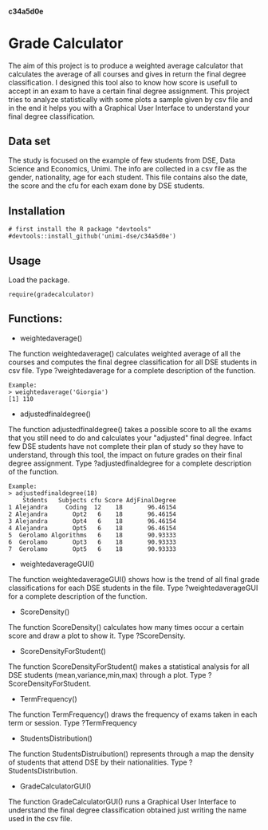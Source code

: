 #### c34a5d0e
# Grade Calculator

The aim of this project is to produce a weighted average calculator that calculates the average of all courses and gives in return the final degree classification. I designed this tool also to know how score is usefull to accept in an exam to have a certain final degree assignment.
This project tries to analyze statistically with some plots a sample given by csv file and in the end it helps you with a Graphical User Interface to understand your final degree classification.

## Data set
The study is focused on the example of few students from DSE, Data Science and Economics, Unimi.
The info are collected in a csv file as the gender, nationality, age for each student. This file contains also the date, the score and the cfu for each exam done by DSE students.

## Installation
```
# first install the R package "devtools" 
#devtools::install_github('unimi-dse/c34a5d0e')
```

## Usage
Load the package.
```
require(gradecalculator)
```

## Functions:
- weightedaverage()

The function weightedaverage() calculates weighted average of all the courses and computes the final degree classification for all DSE students in csv file.
Type ?weightedaverage for a complete description of the function.
```
Example: 
> weightedaverage('Giorgia')
[1] 110
```
- adjustedfinaldegree()

The function adjustedfinaldegree() takes a possible score to all the exams that you still need to do and calculates your "adjusted" final degree. Infact few DSE students have not complete their plan of study so they have to understand, through this tool, the impact on future grades on their final degree assignment.
Type ?adjustedfinaldegree for a complete description of the function.

```
Example: 
> adjustedfinaldegree(18)
    Stdents   Subjects cfu Score AdjFinalDegree
1 Alejandra     Coding  12    18       96.46154
2 Alejandra       Opt2   6    18       96.46154
3 Alejandra       Opt4   6    18       96.46154
4 Alejandra       Opt5   6    18       96.46154
5  Gerolamo Algorithms   6    18       90.93333
6  Gerolamo       Opt3   6    18       90.93333
7  Gerolamo       Opt5   6    18       90.93333
```

- weightedaverageGUI()

The function weightedaverageGUI() shows how is the trend of all final grade classifications for each DSE students in the file.
Type ?weightedaverageGUI for a complete description of the function.

- ScoreDensity()

The function ScoreDensity() calculates how many times occur a certain score and draw a plot to show it. Type ?ScoreDensity. 

- ScoreDensityForStudent()

The function ScoreDensityForStudent() makes a statistical analysis for all DSE students (mean,variance,min,max) through a plot. Type ?ScoreDensityForStudent. 

- TermFrequency()

The function TermFrequency() draws the frequency of exams taken in each term or session. Type ?TermFrequency

- StudentsDistribution()

The function StudentsDistruibution() represents through a map the density of students that attend DSE by their nationalities. Type ?StudentsDistribution.

- GradeCalculatorGUI()

The function GradeCalculatorGUI() runs a Graphical User Interface to understand the final degree classification obtained just writing the name used in the csv file.
